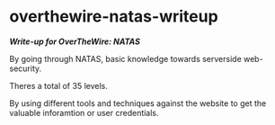 # overthewire-natas-writeup
_**Write-up for OverTheWire: NATAS**_

By going through NATAS, basic knowledge towards serverside web-security.

Theres a total of 35 levels.

By using different tools and techniques against the website to get the valuable inforamtion or user credentials.
